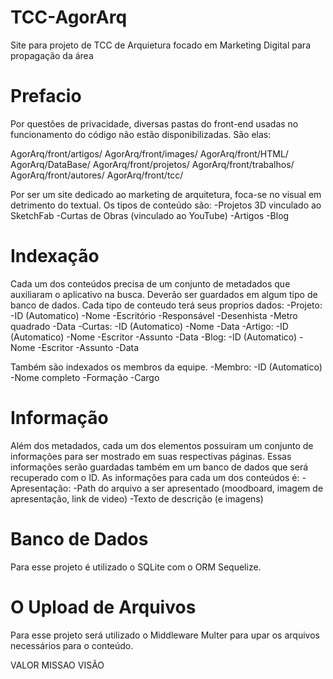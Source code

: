 # TCC-AgorArq
 Site para projeto de TCC de Arquietura focado em Marketing Digital para propagação da área

# Prefacio
Por questões de privacidade, diversas pastas do front-end usadas no funcionamento do código não estão disponibilizadas. São elas:

AgorArq/front/artigos/
AgorArq/front/images/
AgorArq/front/HTML/
AgorArq/DataBase/
AgorArq/front/projetos/
AgorArq/front/trabalhos/
AgorArq/front/autores/
AgorArq/front/tcc/

Por ser um site dedicado ao marketing de arquitetura, foca-se no visual em detrimento do textual. Os tipos de conteúdo são:
-Projetos
    3D vinculado ao SketchFab
-Curtas de Obras (vinculado ao YouTube)
-Artigos
-Blog

# Indexação
Cada um dos conteúdos precisa de um conjunto de metadados que auxiliaram o aplicativo na busca. Deverão ser guardados em algum tipo de banco de dados. Cada tipo de conteudo terá seus proprios dados:
-Projeto:
    -ID (Automatico)
    -Nome
    -Escritório
    -Responsável
    -Desenhista
    -Metro quadrado
    -Data
-Curtas:
    -ID (Automatico)
    -Nome
    -Data
-Artigo:
    -ID (Automatico)
    -Nome
    -Escritor
    -Assunto
    -Data
-Blog:
    -ID (Automatico)
    -Nome
    -Escritor
    -Assunto
    -Data

Também são indexados os membros da equipe.
-Membro:
    -ID (Automatico)
    -Nome completo
    -Formação
    -Cargo

# Informação
Além dos metadados, cada um dos elementos possuiram um conjunto de informações para ser mostrado em suas respectivas páginas. Essas informações serão guardadas também em um banco de dados que será recuperado com o ID. As informações para cada um dos conteúdos é:
-Apresentação:
    -Path do arquivo a ser apresentado (moodboard, imagem de apresentação, link de video)
    -Texto de descrição (e imagens)

# Banco de Dados
Para esse projeto é utilizado o SQLite com o ORM Sequelize.

# O Upload de Arquivos
Para esse projeto será utilizado o Middleware Multer para upar os arquivos necessários para o conteúdo.

VALOR
MISSAO
VISÃO